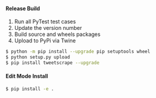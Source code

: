 #### Release Build

1) Run all PyTest test cases
2) Update the version number
3) Build source and wheels packages
4) Upload to PyPi via Twine

```bash
$ python -m pip install --upgrade pip setuptools wheel
$ python setup.py upload
$ pip install tweetscrape --upgrade
```

#### Edit Mode Install

```bash
$ pip install -e .
```